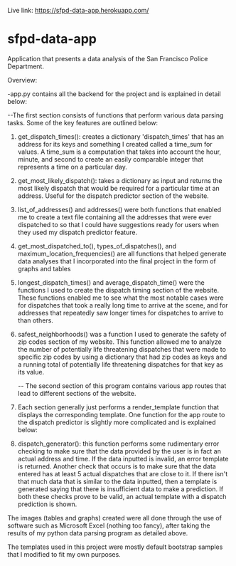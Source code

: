Live link: https://sfpd-data-app.herokuapp.com/

# sfpd-data-app
Application that presents a data analysis of the San Francisco Police Department.

Overview:

-app.py contains all the backend for the project and is explained in detail below:

   --The first section consists of functions that perform various data parsing tasks. Some of the key features are outlined below:
  
1. get_dispatch_times(): creates a dictionary 'dispatch_times' that has an address for its keys and something I created called a time_sum for values. A time_sum is a computation that takes into account the hour, minute, and second to create an easily comparable integer that represents a time on a particular day.
    
2. get_most_likely_dispatch(): takes a dictionary as input and returns the most likely dispatch that would be required for a particular time at an address. Useful for the dispatch predictor section of the website.
    
3. list_of_addresses() and addresses() were both functions that enabled me to create a text file containing all the addresses that were ever dispatched to so that I could have suggestions ready for users when they used my dispatch predictor feature.
    
4. get_most_dispatched_to(), types_of_dispatches(), and maximum_location_frequencies() are all functions that helped generate data analyses that I incorporated into the final project in the form of graphs and tables
    
5. longest_dispatch_times() and average_dispatch_time() were the functions I used to create the dispatch timing section of the website. These functions enabled me to see what the most notable cases were for dispatches that took a really long time to arrive at the scene, and for addresses that repeatedly saw longer times for dispatches to arrive to than others.
    
6. safest_neighborhoods() was a function I used to generate the safety of zip codes section of my website. This function allowed me to analyze the number of potentially life threatening dispatches that were made to specific zip codes by using a dictionary that had zip codes as keys and a running total of potentially life threatening dispatches for that key as its value.
    
   -- The second section of this program contains various app routes that lead to different sections of the website.

1. Each section generally just performs a render_template function that displays the corresponding template. One function for the app route to the dispatch predictor is slightly more complicated and is explained below:
      
2. dispatch_generator(): this function performs some rudimentary error checking to make sure that the data provided by the user is in fact an actual address and time. If the data inputted is invalid, an error template is returned. Another check that occurs is to make sure that the data entered has at least 5 actual dispatches that are close to it. If there isn't that much data that is similar to the data inputted, then a template is generated saying that there is insufficient data to make a prediction. If both these checks prove to be valid, an actual template with a dispatch prediction is shown.

The images (tables and graphs) created were all done through the use of software such as Microsoft Excel (nothing too fancy), after taking the results of my python data parsing program as detailed above.

The templates used in this project were mostly default bootstrap samples that I modified to fit my own purposes.
